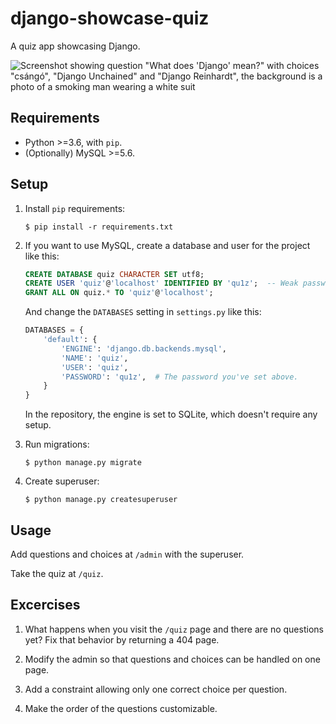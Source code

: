 # django-showcase-quiz

A quiz app showcasing Django.

![Screenshot showing question "What does 'Django' mean?" with choices "csángó", "Django Unchained" and 
"Django Reinhardt", the background is a photo of a smoking man wearing a white suit](screenshot.png "Screenshot")

## Requirements

* Python >=3.6, with `pip`.
* (Optionally) MySQL >=5.6. 

## Setup

1. Install `pip` requirements:
   ```
   $ pip install -r requirements.txt
   ```

2. If you want to use MySQL, create a database and user for the project like this:
   ```sql
   CREATE DATABASE quiz CHARACTER SET utf8;
   CREATE USER 'quiz'@'localhost' IDENTIFIED BY 'qu1z';  -- Weak password, suitable only for testing!
   GRANT ALL ON quiz.* TO 'quiz'@'localhost';
   ```
    And change the `DATABASES` setting in `settings.py` like this:
   ```python
   DATABASES = {
       'default': {
           'ENGINE': 'django.db.backends.mysql',
           'NAME': 'quiz',
           'USER': 'quiz',
           'PASSWORD': 'qu1z',  # The password you've set above.
       }
   }
   ```
   In the repository, the engine is set to SQLite, which doesn't require any setup.

3. Run migrations:
   ```
   $ python manage.py migrate
   ```
4. Create superuser:
   ```
   $ python manage.py createsuperuser
   ```
## Usage

Add questions and choices at `/admin` with the superuser.

Take the quiz at `/quiz`.

## Excercises

1. What happens when you visit the `/quiz` page and there are no questions yet? Fix that behavior by returning a 404 
   page.
    
2. Modify the admin so that questions and choices can be handled on one page.

3. Add a constraint allowing only one correct choice per question.

4. Make the order of the questions customizable.
